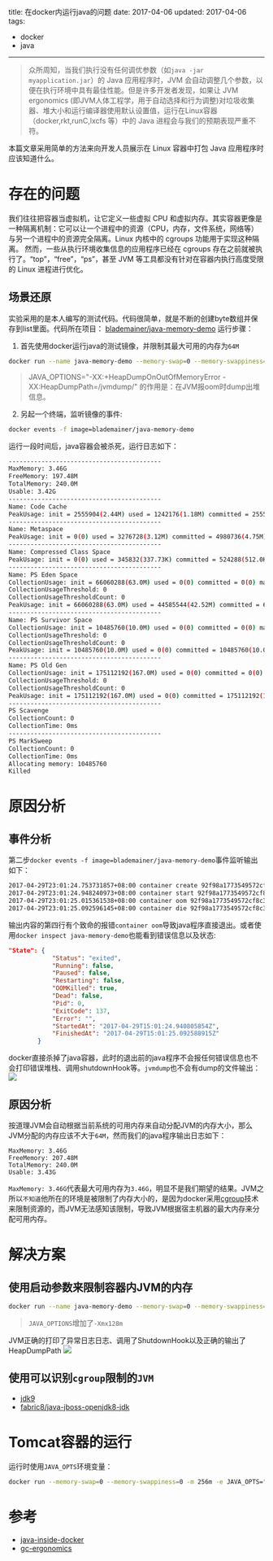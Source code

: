 title: 在docker内运行java的问题
date: 2017-04-06
updated: 2017-04-06
tags: 
 - docker
 - java
---
> 众所周知，当我们执行没有任何调优参数（如`java -jar myapplication.jar`）的 Java 应用程序时，JVM 会自动调整几个参数，以便在执行环境中具有最佳性能。但是许多开发者发现，如果让 JVM ergonomics (即JVM人体工程学，用于自动选择和行为调整)对垃圾收集器、堆大小和运行编译器使用默认设置值，运行在Linux容器（docker,rkt,runC,lxcfs 等）中的 Java 进程会与我们的预期表现严重不符。

本篇文章采用简单的方法来向开发人员展示在 Linux 容器中打包 Java 应用程序时应该知道什么。

<!--more-->

# 存在的问题
我们往往把容器当虚拟机，让它定义一些虚拟 CPU 和虚拟内存。其实容器更像是一种隔离机制：它可以让一个进程中的资源（CPU，内存，文件系统，网络等）与另一个进程中的资源完全隔离。Linux 内核中的 cgroups 功能用于实现这种隔离。
然而，一些从执行环境收集信息的应用程序已经在 cgroups 存在之前就被执行了。“top”，“free”，“ps”，甚至 JVM 等工具都没有针对在容器内执行高度受限的 Linux 进程进行优化。
## 场景还原
实验采用的是本人编写的测试代码。代码很简单，就是不断的创建byte数组并保存到list里面。代码所在项目：
[blademainer/java-memory-demo](https://github.com/blademainer/java-memory-demo)
运行步骤：
1. 首先使用docker运行java的测试镜像，并限制其最大可用的内存为`64M`
```bash
docker run --name java-memory-demo --memory-swap=0 --memory-swappiness=0 -m 64m -e JAVA_OPTIONS="-XX:+HeapDumpOnOutOfMemoryError -XX:HeapDumpPath=/jvmdump/" -v `pwd`/jvmdump:/jvmdump -d blademainer/java-memory-demo
```
> JAVA_OPTIONS="-XX:+HeapDumpOnOutOfMemoryError -XX:HeapDumpPath=/jvmdump/" 的作用是：在JVM报oom时dump出堆信息。

2. 另起一个终端，监听镜像的事件:
```bash
docker events -f image=blademainer/java-memory-demo
```

运行一段时间后，java容器会被杀死，运行日志如下：
```bash
------------------------------------------
MaxMemory: 3.46G
FreeMemory: 197.48M
TotalMemory: 240.0M
Usable: 3.42G
------------------------------------------
Name: Code Cache
PeakUsage: init = 2555904(2.44M) used = 1242176(1.18M) committed = 2555904(2.44M) max = 251658240(240.0M)
------------------------------------------
Name: Metaspace
PeakUsage: init = 0(0) used = 3276728(3.12M) committed = 4980736(4.75M) max = -1(-1)
------------------------------------------
Name: Compressed Class Space
PeakUsage: init = 0(0) used = 345832(337.73K) committed = 524288(512.0K) max = 1073741824(1.0G)
------------------------------------------
Name: PS Eden Space
CollectionUsage: init = 66060288(63.0M) used = 0(0) committed = 0(0) max = 1371537408(1.28G)
CollectionUsageThreshold: 0
CollectionUsageThresholdCount: 0
PeakUsage: init = 66060288(63.0M) used = 44585544(42.52M) committed = 66060288(63.0M) max = 1371537408(1.28G)
------------------------------------------
Name: PS Survivor Space
CollectionUsage: init = 10485760(10.0M) used = 0(0) committed = 0(0) max = 10485760(10.0M)
CollectionUsageThreshold: 0
CollectionUsageThresholdCount: 0
PeakUsage: init = 10485760(10.0M) used = 0(0) committed = 10485760(10.0M) max = 10485760(10.0M)
------------------------------------------
Name: PS Old Gen
CollectionUsage: init = 175112192(167.0M) used = 0(0) committed = 0(0) max = 2785017856(2.59G)
CollectionUsageThreshold: 0
CollectionUsageThresholdCount: 0
PeakUsage: init = 175112192(167.0M) used = 0(0) committed = 175112192(167.0M) max = 2785017856(2.59G)
------------------------------------------
PS Scavenge
CollectionCount: 0
CollectionTime: 0ms
------------------------------------------
PS MarkSweep
CollectionCount: 0
CollectionTime: 0ms
Allocating memory: 10485760
Killed
```
# 原因分析
## 事件分析
第二步`docker events -f image=blademainer/java-memory-demo`事件监听输出如下：
```bash
2017-04-29T23:01:24.753731857+08:00 container create 92f98a1773549572cf8c3435350a6d1a885196884e957b35b5e1fa572e617a3b (image=blademainer/java-memory-demo, name=java-memory-demo)
2017-04-29T23:01:24.948240973+08:00 container start 92f98a1773549572cf8c3435350a6d1a885196884e957b35b5e1fa572e617a3b (image=blademainer/java-memory-demo, name=java-memory-demo)
2017-04-29T23:01:25.015361538+08:00 container oom 92f98a1773549572cf8c3435350a6d1a885196884e957b35b5e1fa572e617a3b (image=blademainer/java-memory-demo, name=java-memory-demo)
2017-04-29T23:01:25.092596145+08:00 container die 92f98a1773549572cf8c3435350a6d1a885196884e957b35b5e1fa572e617a3b (exitCode=137, image=blademainer/java-memory-demo, name=java-memory-demo)
```
输出内容的第四行有个致命的报错`container oom`导致java程序直接退出。或者使用`docker inspect java-memory-demo`也能看到错误信息以及状态:
```json
"State": {
            "Status": "exited",
            "Running": false,
            "Paused": false,
            "Restarting": false,
            "OOMKilled": true,
            "Dead": false,
            "Pid": 0,
            "ExitCode": 137,
            "Error": "",
            "StartedAt": "2017-04-29T15:01:24.940805854Z",
            "FinishedAt": "2017-04-29T15:01:25.092588915Z"
        }
```
docker直接杀掉了java容器，此时的退出前的java程序不会报任何错误信息也不会打印错误堆栈、调用shutdownHook等。`jvmdump`也不会有dump的文件输出：
![](/images/post/run-java-in-docker-1.png)

## 原因分析
按道理JVM会自动根据当前系统的可用内存来自动分配JVM的内存大小，那么JVM分配的内存应该不大于`64M`，然而我们的java程序输出日志如下：
```
MaxMemory: 3.46G
FreeMemory: 207.48M
TotalMemory: 240.0M
Usable: 3.43G
```
`MaxMemory: 3.46G`代表最大可用内存为`3.46G`，明显不是我们期望的结果。JVM之所以`不知道`他所在的环境是被限制了内存大小的，是因为docker采用[cgroup](http://www.infoq.com/cn/articles/docker-kernel-knowledge-cgroups-resource-isolation)技术来限制资源的，而JVM无法感知该限制，导致JVM根据宿主机器的最大内存来分配可用内存。

# 解决方案
## 使用启动参数来限制容器内JVM的内存
```bash
docker run --name java-memory-demo --memory-swap=0 --memory-swappiness=0 -m 256m -e JAVA_OPTIONS="-Xmx128m -XX:+HeapDumpOnOutOfMemoryError -XX:HeapDumpPath=/jvmdump/" -v `pwd`/jvmdump:/jvmdump -d blademainer/java-memory-demo
```
> `JAVA_OPTIONS`增加了`-Xmx128m`

JVM正确的打印了异常日志日志、调用了ShutdownHook以及正确的输出了HeapDumpPath
![](/images/post/run-java-in-docker-2.png)

## 使用可以识别`cgroup`限制的`JVM`
- [jdk9](http://hg.openjdk.java.net/jdk9/jdk9/hotspot/rev/5f1d1df0ea49)
- [fabric8/java-jboss-openjdk8-jdk](https://hub.docker.com/r/fabric8/java-jboss-openjdk8-jdk/)

# Tomcat容器的运行
运行时使用`JAVA_OPTS`环境变量：
```bash
docker run --memory-swap=0 --memory-swappiness=0 -m 256m -e JAVA_OPTS="-Xmx128m -XX:+HeapDumpOnOutOfMemoryError -XX:HeapDumpPath=/jvmdump/" -v `pwd`/jvmdump:/jvmdump tomcat
```


# 参考
- [java-inside-docker](https://developers.redhat.com/blog/2017/03/14/java-inside-docker/)
- [gc-ergonomics](http://docs.oracle.com/javase/1.5.0/docs/guide/vm/gc-ergonomics.html)
